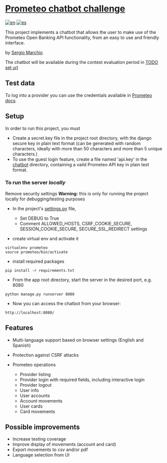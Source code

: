# [Prometeo chatbot challenge](https://joinignitecommunity.com/desafio-chatbot/)

[![en](https://img.shields.io/badge/lang-en-green.svg)](README.md)
[![es](https://img.shields.io/badge/lang-es-silver.svg)](README.es.md)

This project implements a chatbot that allows the user to make use of the Prometeo Open Banking API functionality, from an easy to use and friendly interface.

by [Sergio Marchio](https://serg.ink)


The chatbot will be available during the contest evaluation period in [TODO set url](https://)


## Test data

To log into a provider you can use the credentials available in [Prometeo docs](https://docs.prometeoapi.com/docs/introducci%C3%B3n-1).


## Setup

In order to run this project, you must

 - Create a secret.key file in the project root directory, with the django secure key in plain text format (can be generated with random characters, ideally with more than 50 characters and more than 5 unique characters.)
 - To use the guest login feature, create a file named 'api.key' in the [chatbot](chatbot) directory, containing a vaild Prometeo API key in plain text format.


### To run the server *locally*

Remove security settings **Warning:** this is only for running the project locally for debugging/testing purposes
 - In the project's [settings.py](/prometeo_chatbot/settings.py) file,
   - Set DEBUG to True
   - Comment ALLOWED_HOSTS, CSRF_COOKIE_SECURE, SESSION_COOKIE_SECURE, SECURE_SSL_REDIRECT settings


 - create virtual env and activate it
```
virtualenv prometeo
source prometeo/bin/activate
```

 - install required packages
```
pip install -r requirements.txt
```

 - From the app root directory, start the server in the desired port, e.g. 8080
```
python manage.py runserver 8080 
```

 - Now you can access the chatbot from your browser:
```
http://localhost:8080/
```


## Features

- Multi-language support based on browser settings (English and Spanish)
- Protection against CSRF attacks

- Prometeo operations
  - Provider listing
  - Provider login with required fields, including interactive login
  - Provider logout
  - User info
  - User accounts
  - Account movements
  - User cards
  - Card movements


## Possible improvements

- Increase testing coverage
- Improve display of movements (account and card)
- Export movements to csv and/or pdf
- Language selection from UI
